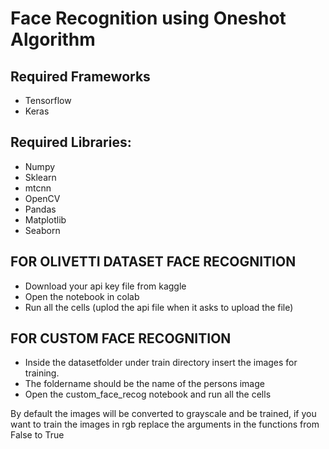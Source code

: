 # Face Recognition using Oneshot Algorithm

## Required Frameworks
- Tensorflow
- Keras

## Required Libraries:
- Numpy
- Sklearn
- mtcnn
- OpenCV
- Pandas
- Matplotlib
- Seaborn


## FOR OLIVETTI DATASET FACE RECOGNITION
- Download your api key file from kaggle
- Open the notebook in colab
- Run all the cells (uplod the api file when it asks to upload the file)

## FOR CUSTOM FACE RECOGNITION
- Inside the datasetfolder under train directory insert the images for training.
- The foldername should be the name of the persons image
- Open the custom_face_recog notebook and run all the cells

By default the images will be converted to grayscale and be trained, if you want to train the images in rgb replace the arguments in the functions from False to True
